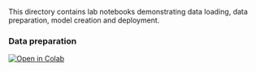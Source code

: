 This directory contains lab notebooks demonstrating data loading, data preparation, model creation and deployment.


### Data preparation

[![Open in Colab](https://colab.research.google.com/assets/colab-badge.svg)](https://colab.research.google.com/github/rk2896/MLOps_project/blob/main/notebooks/1.0-data_preparation.ipynb)
